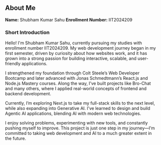 ## About Me

**Name:** Shubham Kumar Sahu
**Enrollment Number:** IIT2024209

### Short Introduction

Hello! I'm Shubham Kumar Sahu, currently pursuing my studies with enrollment number IIT2024209. My web development journey began in my first semester, driven by curiosity about how websites work, and it has grown into a strong passion for building interactive, scalable, and user-friendly applications.

I strengthened my foundation through Colt Steele’s Web Developer Bootcamp and later advanced with Jonas Schmedtmann’s React.js and Node.js Mastery courses. Along the way, I’ve built projects like Bro-Chat and many others, where I applied real-world concepts of frontend and backend development.

Currently, I’m exploring Next.js to take my full-stack skills to the next level, while also expanding into Generative AI. I’ve learned to design and build Agentic AI applications, blending AI with modern web technologies.

I enjoy solving problems, experimenting with new tools, and constantly pushing myself to improve. This project is just one step in my journey—I’m committed to taking web development and AI to a much greater extent in the future.
